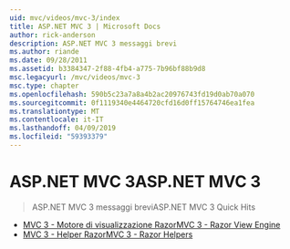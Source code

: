 ```yaml
---
uid: mvc/videos/mvc-3/index
title: ASP.NET MVC 3 | Microsoft Docs
author: rick-anderson
description: ASP.NET MVC 3 messaggi brevi
ms.author: riande
ms.date: 09/28/2011
ms.assetid: b3384347-2f88-4fb4-a775-7b96bf88b9d8
msc.legacyurl: /mvc/videos/mvc-3
msc.type: chapter
ms.openlocfilehash: 590b5c23a7a8a4b2ac20976743fd19d0ab70a070
ms.sourcegitcommit: 0f1119340e4464720cfd16d0ff15764746ea1fea
ms.translationtype: MT
ms.contentlocale: it-IT
ms.lasthandoff: 04/09/2019
ms.locfileid: "59393379"
---
```

# <a name="aspnet-mvc-3"></a><span data-ttu-id="061b8-103">ASP.NET MVC 3</span><span class="sxs-lookup"><span data-stu-id="061b8-103">ASP.NET MVC 3</span></span>

> <span data-ttu-id="061b8-104">ASP.NET MVC 3 messaggi brevi</span><span class="sxs-lookup"><span data-stu-id="061b8-104">ASP.NET MVC 3 Quick Hits</span></span>


- [<span data-ttu-id="061b8-105">MVC 3 - Motore di visualizzazione Razor</span><span class="sxs-lookup"><span data-stu-id="061b8-105">MVC 3 - Razor View Engine</span></span>](mvc-3-razor-view-engine.md)
- [<span data-ttu-id="061b8-106">MVC 3 - Helper Razor</span><span class="sxs-lookup"><span data-stu-id="061b8-106">MVC 3 - Razor Helpers</span></span>](mvc-3-razor-helpers.md)
